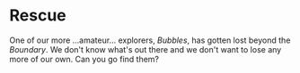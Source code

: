 # Rescue

One of our more ...amateur... explorers, *Bubbles*, has gotten lost beyond the *Boundary*. We don't know what's out there and we don't want to lose any more of our own. Can you go find them?